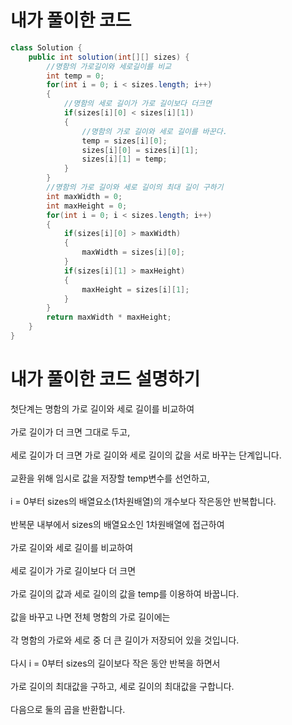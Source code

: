 # 내가 풀이한 코드

```java
class Solution {
    public int solution(int[][] sizes) {
        //명함의 가로길이와 세로길이를 비교
        int temp = 0;
        for(int i = 0; i < sizes.length; i++)
        {
            //명함의 세로 길이가 가로 길이보다 더크면
            if(sizes[i][0] < sizes[i][1])
            {
                //명함의 가로 길이와 세로 길이를 바꾼다.
                temp = sizes[i][0];
                sizes[i][0] = sizes[i][1];
                sizes[i][1] = temp;
            }
        }
        //명함의 가로 길이와 세로 길이의 최대 길이 구하기
        int maxWidth = 0;
        int maxHeight = 0;
        for(int i = 0; i < sizes.length; i++)
        {
            if(sizes[i][0] > maxWidth)
            {
                maxWidth = sizes[i][0];
            }
            if(sizes[i][1] > maxHeight)
            {
                maxHeight = sizes[i][1];
            }
        }
        return maxWidth * maxHeight;
    }
}
```

# 내가 풀이한 코드 설명하기

첫단계는 명함의 가로 길이와 세로 길이를 비교하여<br><br>
가로 길이가 더 크면 그대로 두고,<br><br>
세로 길이가 더 크면 가로 길이와 세로 길이의 값을 서로 바꾸는 단계입니다.<br><br>
교환을 위해 임시로 값을 저장할 temp변수를 선언하고,<br><br>
i = 0부터 sizes의 배열요소(1차원배열)의 개수보다 작은동안 반복합니다.<br><br>
반복문 내부에서 sizes의 배열요소인 1차원배열에 접근하여<br><br>
가로 길이와 세로 길이를 비교하여<br><br>
세로 길이가 가로 길이보다 더 크면<br><br>
가로 길이의 값과 세로 길이의 값을 temp를 이용하여 바꿉니다.<br><br>
값을 바꾸고 나면 전체 명함의 가로 길이에는<br><br>
각 명함의 가로와 세로 중 더 큰 길이가 저장되어 있을 것입니다.<br><br>
다시 i = 0부터 sizes의 길이보다 작은 동안 반복을 하면서<br><br>
가로 길이의 최대값을 구하고, 세로 길이의 최대값을 구합니다.<br><br>
다음으로 둘의 곱을 반환합니다.
